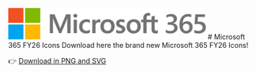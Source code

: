 <img src="files/Microsoft_365-Icon-FY26.svg" width="400">
# Microsoft 365 FY26 Icons
Download here the brand new Microsoft 365 FY26 Icons!

👉 [Download in PNG and SVG](index.html)
